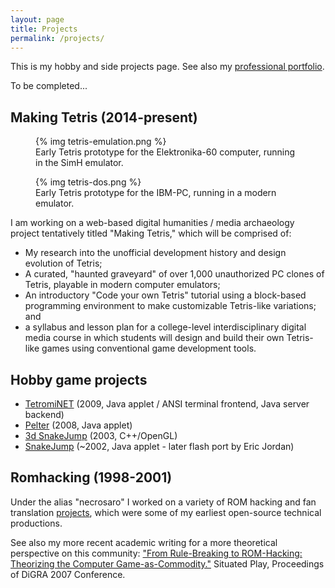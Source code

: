 ```yaml
---
layout: page
title: Projects
permalink: /projects/
---
```


This is my hobby and side projects page. See also my [professional portfolio](/portfolio/).

To be completed...

## Making Tetris (2014-present)

<figure>
  {% img tetris-emulation.png %}
  <figcaption>Early Tetris prototype for the Elektronika-60 computer, running in the SimH emulator.</figcaption>
</figure>
<figure>
  {% img tetris-dos.png %}
  <figcaption>Early Tetris prototype for the IBM-PC, running in a modern emulator.</figcaption>
</figure>

I am working on a web-based digital humanities / media archaeology project tentatively titled "Making Tetris,"
which will be comprised of:

* My research into the unofficial development history and design evolution of Tetris;
* A curated, "haunted graveyard" of over 1,000 unauthorized PC clones of Tetris, playable in modern computer emulators;
* An introductory "Code your own Tetris" tutorial using a block-based programming environment to make customizable
Tetris-like variations; and
* a syllabus and lesson plan for a college-level interdisciplinary digital media course
in which students will design and build their own Tetris-like games using conventional game development tools.

## Hobby game projects

- [TetromiNET](http://wjordan.github.io/tetrominet/) (2009, Java applet / ANSI terminal frontend, Java server backend)
- [Pelter](http://www.gamefight.org/fight/will/pelter/) (2008, Java applet)
- [3d SnakeJump](http://web.archive.org/web/20100124232500/http://www.sfcave.com/3dSnake.php) (2003, C++/OpenGL)
- [SnakeJump](http://snakejumpgame.com/) (~2002, Java applet - later flash port by Eric Jordan)

## Romhacking (1998-2001)

Under the alias "necrosaro" I worked on a variety of ROM hacking and fan translation [projects](http://www.romhacking.net/community/177/), which were some of my earliest open-source technical productions.

See also my more recent academic writing for a more theoretical perspective on this community: ["From Rule-Breaking to ROM-Hacking: Theorizing the Computer Game-as-Commodity."](http://www.digra.org/wp-content/uploads/digital-library/07311.20061.pdf) Situated Play, Proceedings of DiGRA 2007 Conference.
